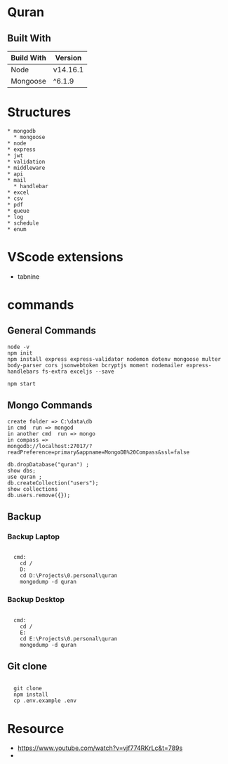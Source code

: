 # Quran

## Built With

<!-- What things you need to install the software and how to install them -->

| Build With | Version  |
| ---------- | -------- |
| Node       | v14.16.1 |
| Mongoose   | ^6.1.9   |

# Structures
    * mongodb
      * mongoose
    * node
    * express
    * jwt
    * validation
    * middleware
    * api
    * mail
      * handlebar
    * excel
    * csv
    * pdf
    * queue
    * log
    * schedule
    * enum

# VScode extensions
* tabnine

# commands 

## General Commands
  
```
node -v
npm init
npm install express express-validator nodemon dotenv mongoose multer body-parser cors jsonwebtoken bcryptjs moment nodemailer express-handlebars fs-extra exceljs --save

npm start

```

## Mongo Commands
  
```
create folder => C:\data\db
in cmd  run => mongod 
in another cmd  run => mongo
in compass =>
mongodb://localhost:27017/?readPreference=primary&appname=MongoDB%20Compass&ssl=false

db.dropDatabase("quran") ;
show dbs;
use quran ;
db.createCollection("users");
show collections
db.users.remove({});

```

## Backup

### Backup Laptop
```

  cmd: 
    cd /
    D:
    cd D:\Projects\0.personal\quran
    mongodump -d quran

```


### Backup Desktop
```

  cmd: 
    cd /
    E:
    cd E:\Projects\0.personal\quran
    mongodump -d quran

```

## Git clone

```

  git clone 
  npm install
  cp .env.example .env

```

# Resource
* https://www.youtube.com/watch?v=vjf774RKrLc&t=789s
* 